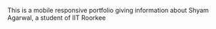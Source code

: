 This is a mobile responsive portfolio giving information about Shyam Agarwal, a student of IIT Roorkee
